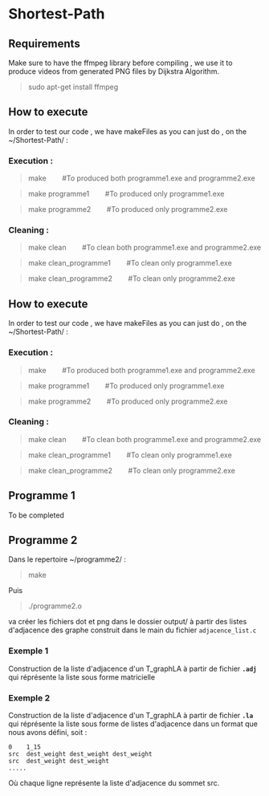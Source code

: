 # Shortest-Path
## Requirements 
Make sure to have the ffmpeg library before compiling , we use it to produce videos from generated PNG files by Dijkstra Algorithm. 

>sudo apt-get install ffmpeg  
## How to execute
In order to test our code , we have makeFiles as you can just do , on the ~/Shortest-Path/ :

### Execution : 
>make   &nbsp;&nbsp;&nbsp;&nbsp;&nbsp;&nbsp; #To produced both programme1.exe and programme2.exe

>make programme1   &nbsp;&nbsp;&nbsp;&nbsp;&nbsp;&nbsp; #To produced only programme1.exe 

>make programme2   &nbsp;&nbsp;&nbsp;&nbsp;&nbsp;&nbsp; #To produced only programme2.exe 

### Cleaning :
>make clean   &nbsp;&nbsp;&nbsp;&nbsp;&nbsp;&nbsp; #To clean both  programme1.exe and programme2.exe

>make clean_programme1   &nbsp;&nbsp;&nbsp;&nbsp;&nbsp;&nbsp; #To clean only  programme1.exe 

>make clean_programme2   &nbsp;&nbsp;&nbsp;&nbsp;&nbsp;&nbsp; #To clean only  programme2.exe 


## How to execute
In order to test our code , we have makeFiles as you can just do , on the ~/Shortest-Path/ :

### Execution : 
>make   &nbsp;&nbsp;&nbsp;&nbsp;&nbsp;&nbsp; #To produced both programme1.exe and programme2.exe

>make programme1   &nbsp;&nbsp;&nbsp;&nbsp;&nbsp;&nbsp; #To produced only programme1.exe 

>make programme2   &nbsp;&nbsp;&nbsp;&nbsp;&nbsp;&nbsp; #To produced only programme2.exe 

### Cleaning :
>make clean   &nbsp;&nbsp;&nbsp;&nbsp;&nbsp;&nbsp; #To clean both  programme1.exe and programme2.exe

>make clean_programme1   &nbsp;&nbsp;&nbsp;&nbsp;&nbsp;&nbsp; #To clean only  programme1.exe 

>make clean_programme2   &nbsp;&nbsp;&nbsp;&nbsp;&nbsp;&nbsp; #To clean only  programme2.exe 


## Programme 1
To be completed
## Programme 2
Dans le repertoire ~/programme2/ : 
> make 

Puis 

> ./programme2.o 


va créer les fichiers dot et png dans le dossier output/  à partir des listes d'adjacence des graphe construit dans le main du fichier `adjacence_list.c`
### Exemple 1
Construction de la liste d'adjacence d'un  T_graphLA à partir de fichier **`.adj`** qui réprésente la liste sous forme matricielle
### Exemple 2
Construction de la liste d'adjacence d'un  T_graphLA à partir de fichier **`.la`** qui réprésente la liste sous forme de listes d'adjacence dans un format que nous avons défini, soit : 
```
0    1_15    
src  dest_weight dest_weight dest_weight 
src  dest_weight dest_weight
.....
```
Où chaque ligne représente la liste d'adjacence du sommet src.